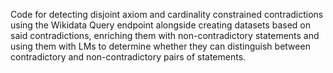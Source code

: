 Code for detecting disjoint axiom and cardinality constrained contradictions using the Wikidata Query endpoint alongside creating datasets based on said contradictions, enriching them with non-contradictory statements and using them with LMs to determine whether they can distinguish between contradictory and non-contradictory pairs of statements.

